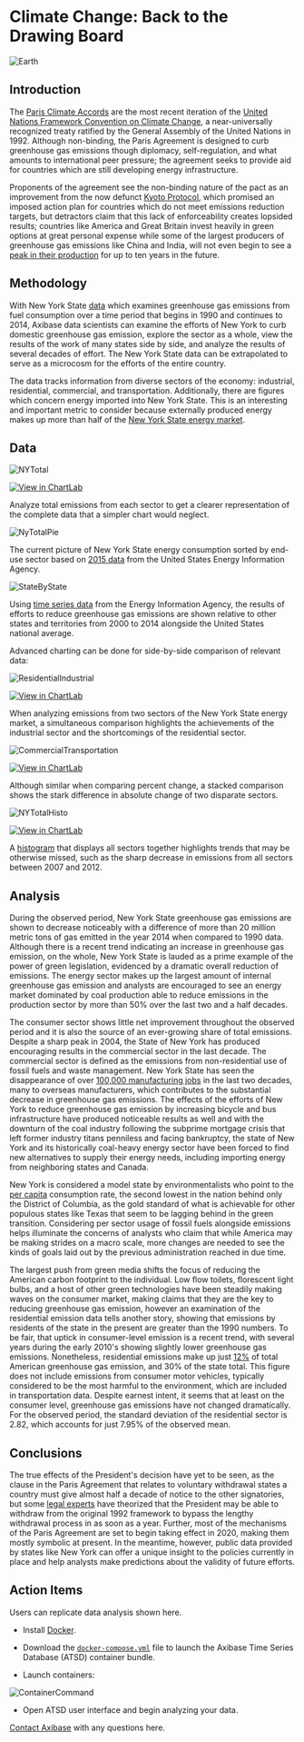 <!-- markdownlint-disable MD101 -->

# Climate Change: Back to the Drawing Board

![Earth](./images/Earth.jpg)

## Introduction

The [Paris Climate Accords](https://unfccc.int/files/essential_background/convention/application/pdf/english_paris_agreement.pdf) are the most recent iteration of the [United Nations Framework
Convention on Climate Change](https://unfccc.int/resource/docs/convkp/conveng.pdf),
a near-universally recognized treaty ratified by the General Assembly of the United Nations in 1992.
Although non-binding, the Paris Agreement is designed to curb greenhouse gas emissions though diplomacy,
self-regulation, and what amounts to international peer pressure; the agreement seeks to provide aid for
countries which are still developing energy infrastructure.

Proponents of the agreement see the non-binding nature of the pact
as an improvement from the now defunct [Kyoto Protocol](https://unfccc.int/resource/docs/convkp/kpeng.pdf),
which promised an imposed action plan for countries which do not meet emissions reduction targets,
but detractors claim that this lack of enforceability creates lopsided results; countries like America and Great Britain
invest heavily in green options at great personal expense while some of the largest
producers of greenhouse gas emissions like China and India, will not even begin to see a [peak in their production](https://climateactiontracker.org/countries/china.html)
for up to ten years in the future.

## Methodology

With New York State [data](https://catalog.data.gov/dataset/greenhouse-gas-emissions-from-fuel-combustion-million-metric-tons-beginning-1990)
 which examines greenhouse gas emissions from fuel consumption over a time period that begins in 1990 and continues to 2014,
Axibase data scientists can examine the efforts of New York to curb domestic greenhouse gas emission,
explore the sector as a whole, view the results of the work of many states side by side,
and analyze the results of several decades of effort. The New York State data can be extrapolated
to serve as a microcosm for the efforts of the entire country.

The data tracks information from diverse sectors of the economy: industrial, residential,
commercial, and transportation. Additionally, there are figures which concern energy imported into New York State. This is an interesting and
important metric to consider because externally produced energy makes up more than
half of the [New York State energy market](https://www.eia.gov/state/analysis.php?sid=NY).

## Data

![NYTotal](./images/NYTotal.png)

[![View in ChartLab](../images/new-button.png)](https://apps.axibase.com/chartlab/14f22d6e/8/)

Analyze total emissions from each sector to get a clearer representation of the complete data that a simpler chart would neglect.

![NyTotalPie](./images/NYPie2.png)

The current picture of New York State energy consumption sorted by end-use sector based on
[2015 data](https://www.eia.gov/state/?sid=NY#tabs-1) from the United States Energy
Information Agency.

![StateByState](./images/FinalBarState.png)

Using [time series data](https://www.eia.gov/environment/emissions/state/analysis/pdf/table1.pdf)
from the Energy Information Agency, the results of efforts to reduce greenhouse gas emissions
are shown relative to other states and territories from 2000 to 2014 alongside the
United States national average.

Advanced charting can be done for side-by-side comparison of relevant data:

![ResidentialIndustrial](./images/ResidentialIndustrial.png)

[![View in ChartLab](../images/new-button.png)](https://apps.axibase.com/chartlab/14f22d6e/4/)

When analyzing emissions from two sectors of the New York State energy market, a simultaneous comparison highlights the achievements of the industrial sector and the
shortcomings of the residential sector.

![CommercialTransportation](./images/CommercialTransportation.png)

[![View in ChartLab](../images/new-button.png)](https://apps.axibase.com/chartlab/14f22d6e/7/)

Although similar when comparing percent change, a stacked comparison shows the stark difference in absolute change of two disparate sectors.

![NYTotalHisto](./images/NYTotalHisto.png)

[![View in ChartLab](../images/new-button.png)](https://apps.axibase.com/chartlab/14f22d6e/9/)

A [histogram](https://axibase.com/docs/charts/widgets/histogram/) that displays all sectors together highlights trends that may be otherwise
missed, such as the sharp decrease in emissions from all sectors between 2007 and 2012.

## Analysis

During the observed period, New York State greenhouse gas emissions are shown to decrease noticeably
with a difference of more than 20 million metric tons of gas emitted in the year 2014 when compared to 1990 data. Although there is a recent trend indicating an increase in greenhouse gas emission, on the whole,
New York State is lauded as a prime example of the power of green legislation, evidenced by a
dramatic overall reduction of emissions. The energy sector makes up the largest amount of internal greenhouse gas emission and analysts
are encouraged to see an energy market dominated by coal production able to reduce
emissions in the production sector by more than 50% over the last two and a half decades.

The consumer sector shows little net improvement throughout the observed period and
it is also the source of an ever-growing share of total emissions. Despite a sharp peak in
2004, the State of New York has produced encouraging results in the
commercial sector in the last decade. The commercial sector is defined as the emissions from
non-residential use of fossil fuels and waste management. New York State has seen the disappearance of over [100,000 manufacturing jobs](https://www.osc.state.ny.us/reports/economic/employment_trends_nys_2013.pdf)
in the last two decades, many to overseas manufacturers, which contributes to the substantial decrease in greenhouse gas emissions. The effects of the efforts of New York to reduce greenhouse gas emission by increasing bicycle and bus infrastructure have produced noticeable results as well and with the downturn of the coal industry following the subprime mortgage crisis that left former industry titans penniless and facing bankruptcy, the state of New York and its historically coal-heavy energy sector have been forced to find new alternatives to supply their energy needs, including importing energy from neighboring states and Canada.

New York is considered a model state by environmentalists who point to the [per capita](https://www.eia.gov/state/?sid=NY) consumption rate, the second lowest in the nation behind only the District of Columbia, as the gold standard of what is achievable for other populous states like Texas that seem to be lagging behind in the green transition. Considering per sector usage of
fossil fuels alongside emissions helps illuminate the concerns of analysts who claim that while America may be making strides on a macro scale,
more changes are needed to see the kinds of goals laid
out by the previous administration reached in due time.

The largest push from green media shifts the focus of reducing the American carbon footprint
to the individual. Low flow toilets, florescent light bulbs, and a host of
other green technologies have been steadily making waves on the consumer market,
making claims that they are the key to reducing greenhouse gas emission,
however an examination of the residential emission data tells another story,
showing that emissions by residents of the state in the present
are greater than the 1990 numbers.
To be fair, that uptick in consumer-level emission is a recent trend,
with several years during the early 2010's showing slightly lower greenhouse gas emissions.
Nonetheless, residential emissions make up just [12%](https://www.epa.gov/ghgemissions/sources-greenhouse-gas-emissions)
of total American greenhouse gas emission, and 30% of the state total.
This figure does not include emissions from consumer motor vehicles,
typically considered to be the most harmful to the environment, which are included in
transportation data. Despite earnest intent, it seems that at least on the consumer level,
greenhouse gas emissions have not changed dramatically. For the observed period,
the standard deviation of the residential sector is 2.82, which accounts for just 7.95% of
the observed mean.

## Conclusions

The true effects of the President's decision have yet to be seen,
as the clause in the Paris Agreement that relates to voluntary withdrawal states a country must give almost half a decade of notice to the other signatories,
but some [legal experts](https://www.cfr.org/blog-post/vietnam-and-united-states-make-nice-now-disappointment-looms) have theorized that the President may be able to withdraw from the original 1992 framework to bypass the lengthy withdrawal process in as soon as a year. Further, most of the mechanisms of the Paris Agreement are set to begin taking effect in 2020, making them mostly symbolic at present. In the meantime, however, public data provided by states like New York can offer a unique insight to the policies currently in place and help analysts make predictions about the validity of future efforts.

## Action Items

Users can replicate data analysis shown here.

* Install [Docker](https://docs.docker.com/engine/installation/linux/ubuntu/).

* Download the [`docker-compose.yml`](./resources/docker-compose.yml) file to launch the Axibase Time Series Database (ATSD) container bundle.

* Launch containers:

![ContainerCommand](./images/containercommand.png)

* Open ATSD user interface and begin analyzing your data.

[Contact Axibase](https://axibase.com/feedback/) with any questions here.
